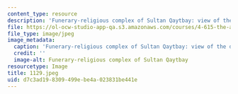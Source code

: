 ```yaml
---
content_type: resource
description: 'Funerary-religious complex of Sultan Qaytbay: view of the dome.'
file: https://ol-ocw-studio-app-qa.s3.amazonaws.com/courses/4-615-the-architecture-of-cairo-spring-2002/d7c3ad198309499ebe4a023831be441e_1129.jpeg
file_type: image/jpeg
image_metadata:
  caption: 'Funerary-religious complex of Sultan Qaytbay: view of the dome.'
  credit: ''
  image-alt: Funerary-religious complex of Sultan Qaytbay
resourcetype: Image
title: 1129.jpeg
uid: d7c3ad19-8309-499e-be4a-023831be441e
---
```

